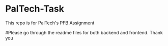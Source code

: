 # PalTech-Task
This repo is for PalTech's PFB Assignment

#Please go through the readme files for both backend and frontend. Thank you
